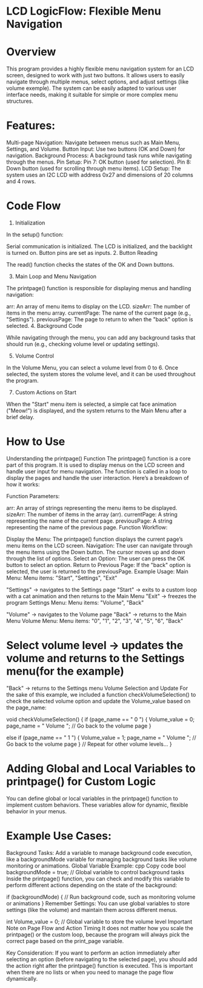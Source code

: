 # LCD LogicFlow: Flexible Menu Navigation
# Overview
This program provides a highly flexible menu navigation system for an LCD screen, designed to work with just two buttons. It allows users to easily navigate through multiple menus, select options, and adjust settings (like volume exemple). The system can be easily adapted to various user interface needs, making it suitable for simple or more complex menu structures.
# Features:
Multi-page Navigation: Navigate between menus such as Main Menu, Settings, and Volume.
Button Input: Use two buttons (OK and Down) for navigation.
Background Process: A background task runs while navigating through the menus.
Pin Setup:
Pin 7: OK button (used for selection).
Pin 8: Down button (used for scrolling through menu items).
LCD Setup:
The system uses an I2C LCD with address 0x27 and dimensions of 20 columns and 4 rows.

# Code Flow
 1. Initialization
    
In the setup() function:

Serial communication is initialized.
The LCD is initialized, and the backlight is turned on.
Button pins are set as inputs.
2. Button Reading

The read() function checks the states of the OK and Down buttons.

3. Main Loop and Menu Navigation
   
The printpage() function is responsible for displaying menus and handling navigation:

arr: An array of menu items to display on the LCD.
sizeArr: The number of items in the menu array.
currentPage: The name of the current page (e.g., "Settings").
previousPage: The page to return to when the "back" option is selected.
4. Background Code

While navigating through the menu, you can add any background tasks that should run (e.g., checking volume level or updating settings).

5. Volume Control
   
In the Volume Menu, you can select a volume level from 0 to 6. Once selected, the system stores the volume level, and it can be used throughout the program.

7. Custom Actions on Start
   
When the "Start" menu item is selected, a simple cat face animation ("Meow!") is displayed, and the system returns to the Main Menu after a brief delay.

# How to Use
Understanding the printpage() Function
The printpage() function is a core part of this program. It is used to display menus on the LCD screen and handle user input for menu navigation. The function is called in a loop to display the pages and handle the user interaction. Here’s a breakdown of how it works:

Function Parameters:

arr: An array of strings representing the menu items to be displayed.
sizeArr: The number of items in the array (arr).
currentPage: A string representing the name of the current page.
previousPage: A string representing the name of the previous page.
Function Workflow:

Display the Menu: The printpage() function displays the current page’s menu items on the LCD screen.
Navigation: The user can navigate through the menu items using the Down button. The cursor moves up and down through the list of options.
Select an Option: The user can press the OK button to select an option.
Return to Previous Page: If the "back" option is selected, the user is returned to the previousPage.
Example Usage:
Main Menu:
Menu items: "Start", "Settings", "Exit"

"Settings" → navigates to the Settings page
"Start" → exits to a custom loop with a cat animation and then returns to the Main Menu
"Exit" → freezes the program
Settings Menu:
Menu items: "Volume", "Back"

"Volume" → navigates to the Volume page
"Back" → returns to the Main Menu
Volume Menu:
Menu items: "0", "1", "2", "3", "4", "5", "6", "Back"

# Select volume level → updates the volume and returns to the Settings menu(for the example)
"Back" → returns to the Settings menu
Volume Selection and Update
For the sake of this example, we included a function checkVolumeSelection() to check the selected volume option and update the Volume_value based on the page_name:


void checkVolumeSelection() {
  if (page_name == "        0       ") {
    Volume_value = 0;
    page_name = "      Volume    ";  // Go back to the volume page
  }

  else if (page_name == "        1       ") {
    Volume_value = 1;
    page_name = "      Volume    ";  // Go back to the volume page
  }
  // Repeat for other volume levels...
}
# Adding Global and Local Variables to printpage() for Custom Logic
You can define global or local variables in the printpage() function to implement custom behaviors. These variables allow for dynamic, flexible behavior in your menus.

# Example Use Cases:
Background Tasks: Add a variable to manage background code execution, like a backgroundMode variable for managing background tasks like volume monitoring or animations.
Global Variable Example:
cpp
Copy code
bool backgroundMode = true;  // Global variable to control background tasks
Inside the printpage() function, you can check and modify this variable to perform different actions depending on the state of the background:


if (backgroundMode) {
  // Run background code, such as monitoring volume or animations
}
Remember Settings:
You can use global variables to store settings (like the volume) and maintain them across different menus.


int Volume_value = 0;  // Global variable to store the volume level
Important Note on Page Flow and Action Timing
It does not matter how you scale the printpage() or the custom loop, because the program will always pick the correct page based on the print_page variable.

Key Consideration: If you want to perform an action immediately after selecting an option (before navigating to the selected page), you should add the action right after the printpage() function is executed. This is important when there are no lists or when you need to manage the page flow dynamically.



